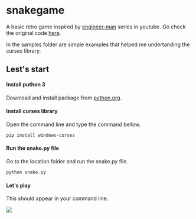 # snakegame

A basic retro game inspired by [engineer-man](https://github.com/engineer-man) series in youtube. Go check the original code [here](https://github.com/engineer-man/youtube/tree/master/015).

In the samples folder are simple examples that helped me undertanding the curses library.
## Lest's start 

#### Install puthon 3

Download and install package from [python.org](https://www.python.org/downloads/).


#### Install curses library
 Open the command line and type the command bellow.
 
 ```
 pip install windows-curses
 ````

#### Run the snake.py file
Go to the location folder and run the snake.py file.
 ```
 python snake.py
 ````
#### Let's play
This should appear in your command line.


![](snakegame.gif)

